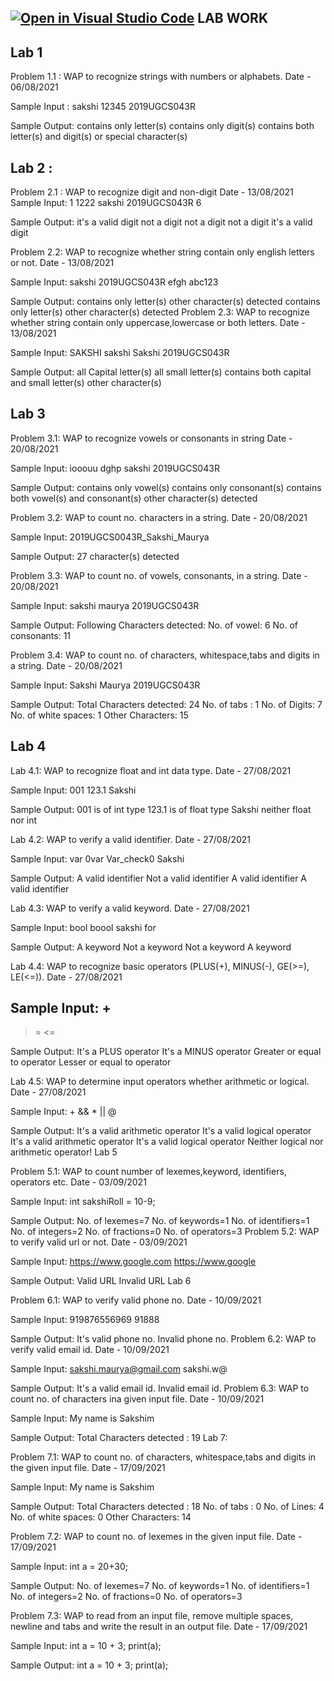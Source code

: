 [![Open in Visual Studio Code](https://classroom.github.com/assets/open-in-vscode-f059dc9a6f8d3a56e377f745f24479a46679e63a5d9fe6f495e02850cd0d8118.svg)](https://classroom.github.com/online_ide?assignment_repo_id=6177941&assignment_repo_type=AssignmentRepo)
LAB WORK
-------------
Lab 1
------------
Problem 1.1 : WAP to recognize strings with numbers or alphabets.
Date - 06/08/2021

Sample Input :
sakshi
12345
2019UGCS043R

Sample Output:
contains only letter(s)
contains only digit(s)
contains both letter(s) and digit(s) or special character(s)

Lab 2 :
-------------
Problem 2.1 : WAP to recognize digit and non-digit
Date - 13/08/2021
Sample Input:
1 1222 sakshi 2019UGCS043R 6

Sample Output: it's a valid digit not a digit not a digit not a digit it's a valid digit


Problem 2.2: WAP to recognize whether string contain only english letters or not.
Date - 13/08/2021

Sample Input:
sakshi 
2019UGCS043R
efgh
abc123

Sample Output:
contains only letter(s)
other character(s) detected
contains only letter(s)
other character(s) detected
Problem 2.3: WAP to recognize whether string contain only uppercase,lowercase or both letters.
Date - 13/08/2021

Sample Input:
SAKSHI
sakshi
Sakshi
2019UGCS043R

Sample Output:
all Capital letter(s)
all small letter(s)
contains both capital and small letter(s)
other character(s)

Lab 3
--------------
Problem 3.1: WAP to recognize vowels or consonants in string
Date - 20/08/2021

Sample Input:
iooouu
dghp
sakshi
2019UGCS043R

Sample Output:
contains only vowel(s)
contains only consonant(s)
contains both vowel(s) and consonant(s)
other character(s) detected

Problem 3.2: WAP to count no. characters in a string.
Date - 20/08/2021

Sample Input:
2019UGCS0043R_Sakshi_Maurya

Sample Output:
27 character(s) detected

Problem 3.3: WAP to count no. of vowels, consonants, in a string.
Date - 20/08/2021

Sample Input:
sakshi maurya 2019UGCS043R

Sample Output:
Following Characters detected:
No. of vowel: 6
No. of consonants: 11


Problem 3.4: WAP to count no. of characters, whitespace,tabs and digits in a string.
Date - 20/08/2021

Sample Input:
Sakshi Maurya    2019UGCS043R

Sample Output:
Total Characters detected: 24
No. of tabs : 1
No. of Digits: 7
No. of white spaces: 1
Other Characters: 15

Lab 4
---------------
Lab 4.1: WAP to recognize float and int data type.
Date - 27/08/2021

Sample Input:
001
123.1
Sakshi

Sample Output:
001 is of int type
123.1 is of float type
Sakshi neither float nor int


Lab 4.2: WAP to verify a valid identifier.
Date - 27/08/2021

Sample Input:
var
0var
Var_check0
Sakshi

Sample Output:
A valid identifier
Not a valid identifier
A valid identifier
A valid identifier


Lab 4.3: WAP to verify a valid keyword.
Date - 27/08/2021

Sample Input:
bool
boool
sakshi
for

Sample Output:
A keyword
Not a keyword
Not a keyword
A keyword


Lab 4.4: WAP to recognize basic operators (PLUS(+), MINUS(-), GE(>=), LE(<=)).
Date - 27/08/2021

Sample Input:
+
-
>=
<=

Sample Output:
It's a PLUS operator
It's a MINUS operator
Greater or equal to operator
Lesser or equal to operator


Lab 4.5: WAP to determine input operators whether arithmetic or logical.
Date - 27/08/2021

Sample Input:
+
&&
*
||
@

Sample Output:
It's a valid arithmetic operator
It's a valid logical operator
It's a valid arithmetic operator
It's a valid logical operator
Neither logical nor arithmetic operator!
Lab 5

Problem 5.1: WAP to count number of lexemes,keyword, identifiers, operators etc.
Date - 03/09/2021

Sample Input:
int sakshiRoll = 10-9;

Sample Output:
No. of lexemes=7
No. of keywords=1
No. of identifiers=1
No. of integers=2
No. of fractions=0
No. of operators=3
Problem 5.2: WAP to verify valid url or not.
Date - 03/09/2021

Sample Input:
https://www.google.com
https://www.google

Sample Output:
Valid URL
Invalid URL
Lab 6

Problem 6.1: WAP to verify valid phone no.
Date - 10/09/2021

Sample Input:
919876556969
91888

Sample Output:
It's valid phone no.
Invalid phone no.
Problem 6.2: WAP to verify valid email id.
Date - 10/09/2021

Sample Input:
sakshi.maurya@gmail.com
sakshi.w@

Sample Output:
It's a valid email id.
Invalid email id.
Problem 6.3: WAP to count no. of characters ina given input file.
Date - 10/09/2021

Sample Input:
My
name
is
Sakshim

Sample Output:
Total Characters detected : 19
Lab 7:

Problem 7.1: WAP to count no. of characters, whitespace,tabs and digits in the given input file. Date - 17/09/2021

Sample Input:
My
name
is
Sakshim

Sample Output:
Total Characters detected : 18
No. of tabs : 0
No. of Lines: 4
No. of white spaces: 0
Other Characters: 14


Problem 7.2: WAP to count no. of lexemes in the given input file. Date - 17/09/2021

Sample Input:
int a = 20+30;

Sample Output:
No. of lexemes=7
No. of keywords=1
No. of identifiers=1
No. of integers=2
No. of fractions=0
No. of operators=3


Problem 7.3: WAP to read from an input file, remove multiple spaces, newline and tabs and write the result in an output file. Date - 17/09/2021

Sample Input:
int a =   10 + 3;
print(a);

Sample Output:
int a = 10 + 3;
print(a);
